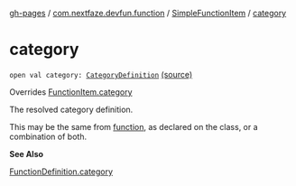 [gh-pages](../../index.md) / [com.nextfaze.devfun.function](../index.md) / [SimpleFunctionItem](index.md) / [category](./category.md)

# category

`open val category: `[`CategoryDefinition`](../../com.nextfaze.devfun.category/-category-definition/index.md) [(source)](https://github.com/NextFaze/dev-fun/tree/master/devfun-annotations/src/main/java/com/nextfaze/devfun/function/FunctionItems.kt#L74)

Overrides [FunctionItem.category](../-function-item/category.md)

The resolved category definition.

This may be the same from [function](../-function-item/function.md), as declared on the class, or a combination of both.

**See Also**

[FunctionDefinition.category](../-function-definition/category.md)

